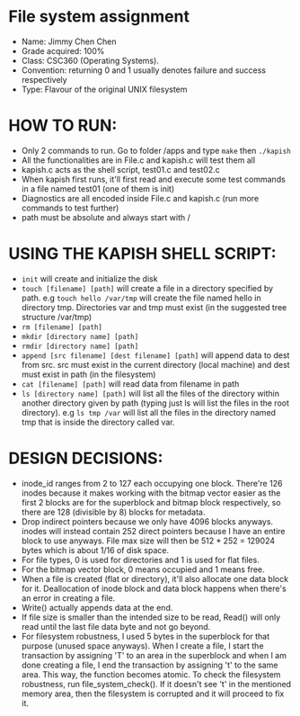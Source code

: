 # File system assignment
- Name: Jimmy Chen Chen  
- Grade acquired: 100%  
- Class: CSC360 (Operating Systems).
- Convention: returning 0 and 1 usually denotes failure and success respectively  
- Type: Flavour of the original UNIX filesystem  

# HOW TO RUN:
- Only 2 commands to run. Go to folder /apps and type `make` then `./kapish`  
- All the functionalities are in File.c and kapish.c will test them all  
- kapish.c acts as the shell script, test01.c and test02.c  
- When kapish first runs, it'll first read and execute some test commands in a file named test01 (one of them is init)  
- Diagnostics are all encoded inside File.c and kapish.c (run more commands to test further)  
- path must be absolute and always start with /  

# USING THE KAPISH SHELL SCRIPT:
- `init` will create and initialize the disk  
- `touch [filename] [path]` will create a file in a directory specified by path. e.g `touch hello /var/tmp` will create the file named hello in directory tmp. Directories var and tmp must exist (in the suggested tree structure /var/tmp)  
- `rm [filename] [path]`  
- `mkdir [directory name] [path]`  
- `rmdir [directory name] [path]`  
- `append [src filename] [dest filename] [path]` will append data to dest from src. src must exist in the current directory (local machine) and dest must exist in path (in the filesystem)  
- `cat [filename] [path]`  will read data from filename in path  
- `ls [directory name] [path]` will list all the files of the directory within another directory given by path (typing just ls will list the files in the root directory). e.g `ls tmp /var` will list all the files in the directory named tmp that is inside the directory called var.  

# DESIGN DECISIONS:
- inode_id ranges from 2 to 127 each occupying one block. There're 126 inodes because it makes working with the bitmap vector easier as the first 2 blocks are for the superblock and bitmap block respectively, so there are 128 (divisible by 8) blocks for metadata.  
- Drop indirect pointers because we only have 4096 blocks anyways. inodes will instead contain 252 direct pointers because I have an entire block to use anyways. File max size will then be 512 * 252 = 129024 bytes which is about 1/16 of disk space.   
- For file types, 0 is used for directories and 1 is used for flat files.  
- For the bitmap vector block, 0 means occupied and 1 means free.  
- When a file is created (flat or directory), it'll also allocate one data block for it. Deallocation of inode block and data block happens when there's an error in creating a file.  
- Write() actually appends data at the end.  
- If file size is smaller than the intended size to be read, Read() will only read until the last file data byte and not go beyond.  
- For filesystem robustness, I used 5 bytes in the superblock for that purpose (unused space anyways). When I create a file, I start the transaction by assigning 'T' to an area in the superblock and when I am done creating a file, I end the transaction by assigning 't' to the same area. This way, the function becomes atomic. To check the filesystem robustness, run file_system_check(). If it doesn't see 't' in the mentioned memory area, then the filesystem is corrupted and it will proceed to fix it.  
